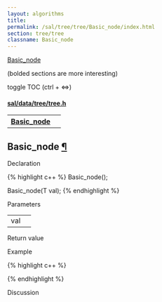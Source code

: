 ```yaml
---
layout: algorithms
title: 
permalink: /sal/tree/tree/Basic_node/index.html
section: tree/tree
classname: Basic_node
---
```


<div class="toc">
	<a class="toc-link toch2" href="#Basic_node">Basic_node</a>
<p class="toc-caption">(bolded sections are more interesting)</p>
<p class="toc-toggle">toggle TOC (ctrl + &#8660;)</p>
</div><div class="block">
<h4><a href="https://github.com/LemonPi/data/blob/master/tree/tree.h">sal/data/tree/tree.h</a>
</h4><table class="pretty">
<tr><th><a class="doc-list-name" href="#Basic_node">Basic_node</a></th><th></th></tr>
</table></div>



<h2 class="anchor doc-header">Basic_node <a class="anchor-link" href="#Basic_node" name="Basic_node" title="permalink to section">&para;</a></h2>
<div class="block">

<p class="doc-section">Declaration</p>
{% highlight c++ %}
Basic_node();

Basic_node(T val);
{% endhighlight %}


<p class="doc-section">Parameters</p>
<table class="pretty">
<tr><td>val</td><td></td></tr>
</table>
<p class="doc-section">Return value</p>

<p class="doc-section">Example</p>
{% highlight c++ %}

{% endhighlight %}

<p class="doc-section">Discussion</p>
<div>
<p>
	
</p>
</div></div>





